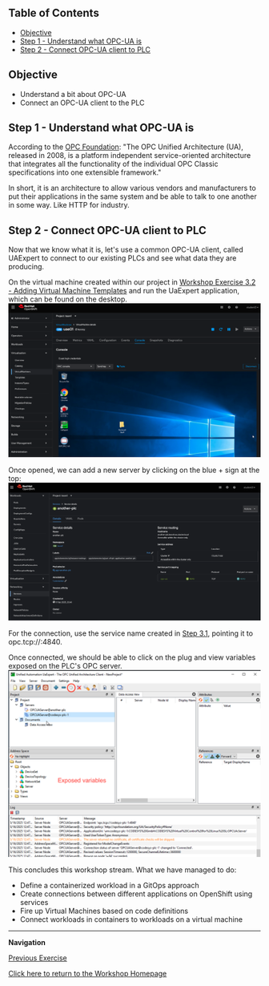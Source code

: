 ## Table of Contents

* [Objective](#objective)
* [Step 1 - Understand what OPC-UA is](#step-1---understand-what-opc-ua-is)
* [Step 2 - Connect OPC-UA client to PLC](#step-2---connect-opc-ua-client-to-plc)


## Objective

* Understand a bit about OPC-UA
* Connect an OPC-UA client to the PLC



## Step 1 - Understand what OPC-UA is

According to the [OPC Foundation](https://opcfoundation.org/about/opc-technologies/opc-ua/):
"The OPC Unified Architecture (UA), released in 2008, is a platform independent service-oriented architecture that integrates all the functionality of the individual OPC Classic specifications into one extensible framework."

In short, it is an architecture to allow various vendors and manufacturers to put their applications in the same system and be able to talk to one another in some way. Like HTTP for industry.

## Step 2 - Connect OPC-UA client to PLC

Now that we know what it is, let's use a common OPC-UA client, called UAExpert to connect to our existing PLCs and see what data they are producing.

On the virtual machine created within our project in [Workshop Exercise 3.2 - Adding Virtual Machine Templates](../3.2-create-uaexpert-vm/) and run the UaExpert application, which can be found on the desktop.
![UaExpert VM](../images/codesys-ide-vm.png)

Once opened, we can add a new server by clicking on the blue + sign at the top:
![UaExpert Add Server](../images/opc-ua-service.png)

For the connection, use the service name created in [Step 3.1](../3.1-accessing-data-from-plc/), pointing it to opc.tcp://<service-name>:4840.

Once connected, we should be able to click on the plug and view variables exposed on the PLC's OPC server.
![UAExpert variables](../images/uexpert-variables.png)


This concludes this workshop stream.
What we have managed to do:
* Define a containerized workload in a GitOps approach
* Create connections between different applications on OpenShift using services
* Fire up Virtual Machines based on code definitions
* Connect workloads in containers to workloads on a virtual machine

---
**Navigation**

[Previous Exercise](../3.3-connecting-ide/) 

[Click here to return to the Workshop Homepage](../../README.md)
